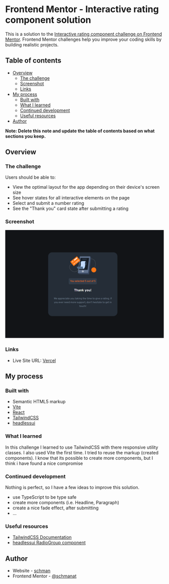 # Frontend Mentor - Interactive rating component solution

This is a solution to the [Interactive rating component challenge on Frontend Mentor](https://www.frontendmentor.io/challenges/interactive-rating-component-koxpeBUmI). Frontend Mentor challenges help you improve your coding skills by building realistic projects.

## Table of contents

- [Overview](#overview)
  - [The challenge](#the-challenge)
  - [Screenshot](#screenshot)
  - [Links](#links)
- [My process](#my-process)
  - [Built with](#built-with)
  - [What I learned](#what-i-learned)
  - [Continued development](#continued-development)
  - [Useful resources](#useful-resources)
- [Author](#author)

**Note: Delete this note and update the table of contents based on what sections you keep.**

## Overview

### The challenge

Users should be able to:

- View the optimal layout for the app depending on their device's screen size
- See hover states for all interactive elements on the page
- Select and submit a number rating
- See the "Thank you" card state after submitting a rating

### Screenshot

![Interactive Rating Component](./screenshot.png)

### Links

- Live Site URL: [Vercel](https://frontendmentor-io-three.vercel.app/)

## My process

### Built with

- Semantic HTML5 markup
- [Vite](https://vitejs.dev/)
- [React](https://reactjs.org/)
- [TailwindCSS](https://tailwindcss.com/)
- [headlessui](https://headlessui.dev/)

### What I learned

In this challenge I learned to use TailwindCSS with there responsive utility classes. I also used Vite the first time. I tried to reuse the markup (created components).
I know that its possible to create more components, but I think i have found a nice compromise

### Continued development

Nothing is perfect, so I have a few ideas to improve this solution.

- use TypeScript to be type safe
- create more components (i.e. Headline, Paragraph)
- create a nice fade effect, after submitting
- ...

### Useful resources

- [TailwindCSS Documentation](https://tailwindcss.com/docs/installation)
- [headlessui RadioGroup component](https://headlessui.dev/react/radio-group)

## Author

- Website - [schman](https://schman.dev)
- Frontend Mentor - [@schmanat](https://www.frontendmentor.io/profile/schmanat)
